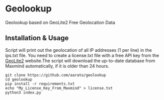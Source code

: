 # Geolookup
Geolookup based on GeoLite2 Free Geolocation Data

## Installation & Usage
Script will print out the geolocation of all IP addresses (1 per line) in the ips.txt file.
You need to create a license.txt file with a free API key from the [GeoLite2](https://dev.maxmind.com/geoip/geolite2-free-geolocation-data) website.The script will download the up-to-date database from Maxmind automatically, if it is older than 24 hours.
```
git clone https://github.com/aarato/geolookup
cd geolookup
pip install -r requirements.txt
echo "My_License_Key_From_Maxmind" > license.txt
python3 index.py
```
